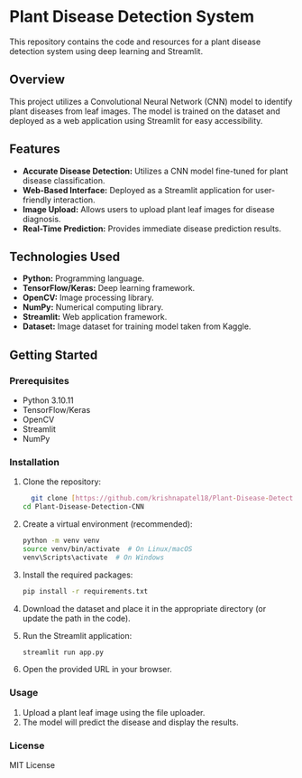 # Plant Disease Detection System

This repository contains the code and resources for a plant disease detection system using deep learning and Streamlit.

## Overview

This project utilizes a Convolutional Neural Network (CNN) model to identify plant diseases from leaf images. The model is trained on the dataset and deployed as a web application using Streamlit for easy accessibility.

## Features

* **Accurate Disease Detection:** Utilizes a CNN model fine-tuned for plant disease classification.
* **Web-Based Interface:** Deployed as a Streamlit application for user-friendly interaction.
* **Image Upload:** Allows users to upload plant leaf images for disease diagnosis.
* **Real-Time Prediction:** Provides immediate disease prediction results.

## Technologies Used

* **Python:** Programming language.
* **TensorFlow/Keras:** Deep learning framework.
* **OpenCV:** Image processing library.
* **NumPy:** Numerical computing library.
* **Streamlit:** Web application framework.
* **Dataset:** Image dataset for training model taken from Kaggle.

## Getting Started

### Prerequisites

* Python 3.10.11
* TensorFlow/Keras
* OpenCV
* Streamlit
* NumPy

### Installation

1.  Clone the repository:

    ```bash
      git clone [https://github.com/krishnapatel18/Plant-Disease-Detection-CNN.git](https://github.com/krishnapatel18/Plant-Disease-Detection-CNN.git)
    cd Plant-Disease-Detection-CNN
    ```

2.  Create a virtual environment (recommended):

    ```bash
    python -m venv venv
    source venv/bin/activate  # On Linux/macOS
    venv\Scripts\activate  # On Windows
    ```

3.  Install the required packages:

    ```bash
    pip install -r requirements.txt
    ```

4.  Download the dataset and place it in the appropriate directory (or update the path in the code).

5.  Run the Streamlit application:

    ```bash
    streamlit run app.py
    ```

6.  Open the provided URL in your browser.

### Usage

1.  Upload a plant leaf image using the file uploader.
2.  The model will predict the disease and display the results.

### License

MIT License
